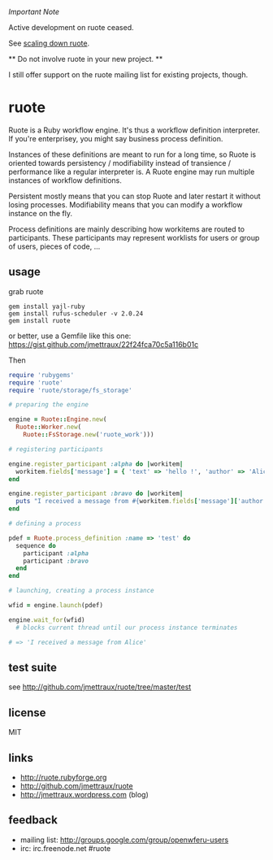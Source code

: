 
*Important Note*

Active development on ruote ceased.

See [scaling down ruote](https://groups.google.com/forum/#!topic/openwferu-users/g0jZuWeoXOA).

** Do not involve ruote in your new project. **

I still offer support on the ruote mailing list for existing projects, though.


# ruote

Ruote is a Ruby workflow engine. It's thus a workflow definition interpreter. If you're enterprisey, you might say business process definition.

Instances of these definitions are meant to run for a long time, so Ruote is oriented towards persistency / modifiability instead of transience / performance like a regular interpreter is. A Ruote engine may run multiple instances of workflow definitions.

Persistent mostly means that you can stop Ruote and later restart it without losing processes. Modifiability means that you can modify a workflow instance on the fly.

Process definitions are mainly describing how workitems are routed to participants. These participants may represent worklists for users or group of users, pieces of code, ...


## usage

grab ruote

```
gem install yajl-ruby
gem install rufus-scheduler -v 2.0.24
gem install ruote
```

or better, use a Gemfile like this one: https://gist.github.com/jmettraux/22f24fca70c5a116b01c

Then

```ruby
require 'rubygems'
require 'ruote'
require 'ruote/storage/fs_storage'

# preparing the engine

engine = Ruote::Engine.new(
  Ruote::Worker.new(
    Ruote::FsStorage.new('ruote_work')))

# registering participants

engine.register_participant :alpha do |workitem|
  workitem.fields['message'] = { 'text' => 'hello !', 'author' => 'Alice' }
end

engine.register_participant :bravo do |workitem|
  puts "I received a message from #{workitem.fields['message']['author']}"
end

# defining a process

pdef = Ruote.process_definition :name => 'test' do
  sequence do
    participant :alpha
    participant :bravo
  end
end

# launching, creating a process instance

wfid = engine.launch(pdef)

engine.wait_for(wfid)
  # blocks current thread until our process instance terminates

# => 'I received a message from Alice'
```


## test suite

see http://github.com/jmettraux/ruote/tree/master/test


## license

MIT


## links

* http://ruote.rubyforge.org
* http://github.com/jmettraux/ruote
* http://jmettraux.wordpress.com (blog)


## feedback

* mailing list: http://groups.google.com/group/openwferu-users
* irc: irc.freenode.net #ruote

